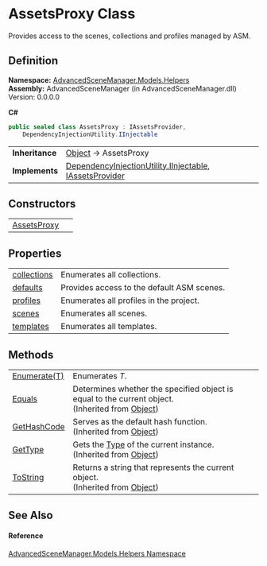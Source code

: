 # AssetsProxy Class


Provides access to the scenes, collections and profiles managed by ASM.



## Definition
**Namespace:** <a href="N_AdvancedSceneManager_Models_Helpers.md">AdvancedSceneManager.Models.Helpers</a>  
**Assembly:** AdvancedSceneManager (in AdvancedSceneManager.dll) Version: 0.0.0.0

**C#**
``` C#
public sealed class AssetsProxy : IAssetsProvider, 
	DependencyInjectionUtility.IInjectable
```

<table><tr><td><strong>Inheritance</strong></td><td><a href="https://learn.microsoft.com/dotnet/api/system.object" target="_blank" rel="noopener noreferrer">Object</a>  →  AssetsProxy</td></tr>
<tr><td><strong>Implements</strong></td><td><a href="T_AdvancedSceneManager_DependencyInjection_DependencyInjectionUtility_IInjectable.md">DependencyInjectionUtility.IInjectable</a>, <a href="T_AdvancedSceneManager_DependencyInjection_IAssetsProvider.md">IAssetsProvider</a></td></tr>
</table>



## Constructors
<table>
<tr>
<td><a href="M_AdvancedSceneManager_Models_Helpers_AssetsProxy__ctor.md">AssetsProxy</a></td>
<td> </td></tr>
</table>

## Properties
<table>
<tr>
<td><a href="P_AdvancedSceneManager_Models_Helpers_AssetsProxy_collections.md">collections</a></td>
<td>Enumerates all collections.</td></tr>
<tr>
<td><a href="P_AdvancedSceneManager_Models_Helpers_AssetsProxy_defaults.md">defaults</a></td>
<td>Provides access to the default ASM scenes.</td></tr>
<tr>
<td><a href="P_AdvancedSceneManager_Models_Helpers_AssetsProxy_profiles.md">profiles</a></td>
<td>Enumerates all profiles in the project.</td></tr>
<tr>
<td><a href="P_AdvancedSceneManager_Models_Helpers_AssetsProxy_scenes.md">scenes</a></td>
<td>Enumerates all scenes.</td></tr>
<tr>
<td><a href="P_AdvancedSceneManager_Models_Helpers_AssetsProxy_templates.md">templates</a></td>
<td>Enumerates all templates.</td></tr>
</table>

## Methods
<table>
<tr>
<td><a href="M_AdvancedSceneManager_Models_Helpers_AssetsProxy_Enumerate__1.md">Enumerate(T)</a></td>
<td>Enumerates <em>T</em>.</td></tr>
<tr>
<td><a href="https://learn.microsoft.com/dotnet/api/system.object.equals#system-object-equals(system-object)" target="_blank" rel="noopener noreferrer">Equals</a></td>
<td>Determines whether the specified object is equal to the current object.<br />(Inherited from <a href="https://learn.microsoft.com/dotnet/api/system.object" target="_blank" rel="noopener noreferrer">Object</a>)</td></tr>
<tr>
<td><a href="https://learn.microsoft.com/dotnet/api/system.object.gethashcode" target="_blank" rel="noopener noreferrer">GetHashCode</a></td>
<td>Serves as the default hash function.<br />(Inherited from <a href="https://learn.microsoft.com/dotnet/api/system.object" target="_blank" rel="noopener noreferrer">Object</a>)</td></tr>
<tr>
<td><a href="https://learn.microsoft.com/dotnet/api/system.object.gettype" target="_blank" rel="noopener noreferrer">GetType</a></td>
<td>Gets the <a href="https://learn.microsoft.com/dotnet/api/system.type" target="_blank" rel="noopener noreferrer">Type</a> of the current instance.<br />(Inherited from <a href="https://learn.microsoft.com/dotnet/api/system.object" target="_blank" rel="noopener noreferrer">Object</a>)</td></tr>
<tr>
<td><a href="https://learn.microsoft.com/dotnet/api/system.object.tostring" target="_blank" rel="noopener noreferrer">ToString</a></td>
<td>Returns a string that represents the current object.<br />(Inherited from <a href="https://learn.microsoft.com/dotnet/api/system.object" target="_blank" rel="noopener noreferrer">Object</a>)</td></tr>
</table>

## See Also


#### Reference
<a href="N_AdvancedSceneManager_Models_Helpers.md">AdvancedSceneManager.Models.Helpers Namespace</a>  
